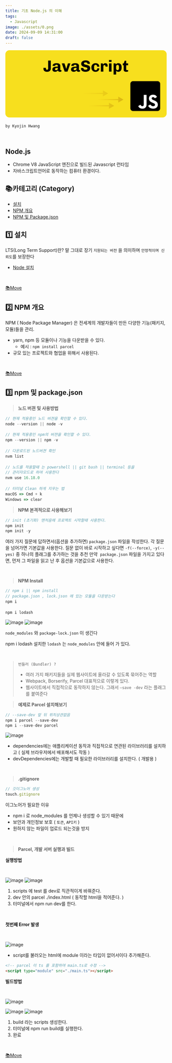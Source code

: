 ```yaml
---
title: 기초 Node.js 의 이해
tags:
  - Javascript
image: ./assets/0.png
date: 2024-09-09 14:31:00
draft: false
---
```


![banner](./assets/0.png)

`by Kyojin Hwang`

<br/>

## Node.js

- Chrome V8 JavaScript 엔진으로 빌드된 Javascript 런타임
- 자바스크립트언어로 동작하는 컴퓨터 환경이다.

## 📚카테고리 (Category)

- [설치](#1️⃣-설치)
- [NPM 개요](#2️⃣-NPM-개요)
- [NPM 및 Package.json](#3️⃣-npm-및-package.json)

## 1️⃣ 설치

LTS(Long Term Support)란? 말 그대로 장기 `지원되는 버전` 을 의미하며 `안정적이며 신뢰도`를 보장한다

- [Node 설치](https://nodejs.org/en)

<br/>

[📚Move](<#📚카테고리-(Category)>)

## 2️⃣ NPM 개요

NPM ( Node Package Manager) 은 전세계의 개발자들이 만든 다양한 기능(패키지, 모듈)들을 관리.

- yarn, npm 등 모듈이나 기능을 다운받을 수 있다.
  - 예시 : `npm install parcel`
- 규모 있는 프로젝트와 협업을 위해서 사용된다.

<br/>

[📚Move](<#📚카테고리-(Category)>)

## 3️⃣ npm 및 package.json

> **노드 버젼 및 사용방법**

```javascript {numberLines}
// 현재 적용중인 노드 버젼을 확인할 수 있다.
node --version || node -v

// 현재 적용중인 npm의 버젼을 확인할 수 있다.
npm --version || npm -v

// 다운로드된 노드버젼 확인
nvm list

// 노드를 적용할때 는 powershell || git bash || terminal 등을
// 관리자모드로 하여 사용한다
nvm use 16.18.0

// 터미널 Clean 하게 지우는 법
macOS => Cmd + k
Windows => clear
```

> **NPM 본격적으로 사용해보기**

```javascript {numberLines}
// init (초기화) 맨처음에 프로젝트 시작할때 사용한다.
npm init
npm init -y
```

여러 가지 질문에 답하면서(옵션을 추가하면) `package.json` 파일을 작성한다.
각 질문을 넘어가면 기본값을 사용한다.
질문 없이 바로 시작하고 싶다면 `-f(--force)`, `-y(--yes)` 중 하나의 플래그를 추가하는 것을 추천
만약  `package.json` 파일을 가지고 있다면, 먼저 그 파일을 읽고 난 후 옵션을 기본값으로 사용한다.

<br/>

> **NPM Install**

```javascript {numberLines}
// npm i || npm install
// package.json , lock.json 에 있는 모듈을 다운받는다
npm i

npm i lodash
```

![image](https://github.com/KyoJin-Hwang/front-javascript-study/assets/84490050/93796423-78f9-4b12-bbba-d6dc75d82910)
![image](https://github.com/KyoJin-Hwang/front-javascript-study/assets/84490050/aafa7579-d890-4d08-b74d-6379ea761fab)

`node_modules` 와 `package-lock.json` 이 생긴다

npm i lodash 설치한 `lodash` 는 `node_modules` 안에 들어 가 있다.

<br/>

> `번들러 (Bundler) ?`
>
> - 여러 가지 패키지들을 실제 웹사이트에 올라갈 수 있도록 묶어주는 역할
> - Webpack, Borserify, Parcel 대표적으로 이렇게 있다.
> - 웹사이트에서 직접적으로 동작하지 않는다. 그래서 `—save -dev` 라는 플래그를 붙여준다

> **예제로 Parcel 설치해보기**

```javascript {numberLines}
// --save-dev 앞 뒤 위치상관없음
npm i parcel --save-dev
npm i --save-dev parcel
```

![image](https://github.com/KyoJin-Hwang/front-javascript-study/assets/84490050/93f44139-1b6d-49ab-b524-c329cc973e6d)

- dependencies에는 애플리케이션 동작과 직접적으로 연관된 라이브러리를 설치하고 ( 실제 브라우저에서 배포해서도 작동 )
- devDependencies에는 개발할 때 필요한 라이브러리를 설치한다. ( 개발용 )

<br/>

> **.gitignore**

```javascript {numberLines}
// 깃이그노어 생성
touch.gitignore
```

이그노어가 필요한 이유

- npm i 로 node_modules 를 언제나 생성할 수 있기 때문에
- 보안과 개인정보 보호 ( `토큰`, `API키` )
- 원하지 않는 파일이 업로드 되는것을 방지

<br/>

> **Parcel, 개발 서버 실행과 빌드**

**실행방법**

<br/>

![image](https://github.com/KyoJin-Hwang/front-javascript-study/assets/84490050/df578dd6-3e67-42a4-91aa-0b6917bbf6fc)
![image](https://github.com/KyoJin-Hwang/front-javascript-study/assets/84490050/8b6c4cde-e33c-41e3-bed9-2ce30b91bf52)

1. scripts 에 test 를 dev로 직관적이게 바꿔준다.
2. dev 안의 parcel ./index.html ( 동작할 html을 적어준다. )
3. 터미널에서 npm run dev를 한다.

<br/>

**첫번째 Error 발생**

<br/>

![image](https://github.com/KyoJin-Hwang/front-javascript-study/assets/84490050/62a5824a-49ff-4c09-9447-8b3cb84b7ed2)

- script를 불러오는 html에 module 이라는 타입이 없어서이다 추가해준다.

```html <numberLines>
<!-- parcel 이 ts 를 포함하여 main.ts로 수정 -->
<script type="module" src="./main.ts"></script>
```

**빌드방법**

<br/>

![image](https://github.com/KyoJin-Hwang/front-javascript-study/assets/84490050/5667974b-a1cb-436a-b6fa-e492d586a123)

![image](https://github.com/KyoJin-Hwang/front-javascript-study/assets/84490050/2579938d-d768-45a7-b0f3-23f9e5dfa4fa)
![image](https://github.com/KyoJin-Hwang/front-javascript-study/assets/84490050/6b137925-d492-4891-bb5d-95bf7768b10b)

1. build 라는 scripts 생성한다.
2. 터미널에 npm run build를 실행한다.
3. 완료

<br/>

[📚Move](<#📚카테고리-(Category)>)
